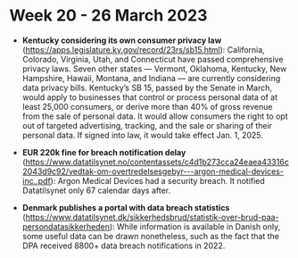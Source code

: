 # Week 20 - 26 March 2023

- **Kentucky considering its own consumer privacy law** (https://apps.legislature.ky.gov/record/23rs/sb15.html): California, Colorado, Virginia, Utah, and Connecticut have passed comprehensive privacy laws. Seven other states — Vermont, Oklahoma, Kentucky, New Hampshire, Hawaii, Montana, and Indiana — are currently considering data privacy bills. Kentucky’s SB 15, passed by the Senate in March, would apply to businesses that control or process personal data of at least 25,000 consumers, or derive more than 40% of gross revenue from the sale of personal data. It would allow consumers the right to opt out of targeted advertising, tracking, and the sale or sharing of their personal data. If signed into law, it would take effect Jan. 1, 2025.

- **EUR 220k fine for breach notification delay** (https://www.datatilsynet.no/contentassets/c4d1b273cca24eaea43316c2043d9c92/vedtak-om-overtredelsesgebyr---argon-medical-devices-inc..pdf): Argon Medical Devices had a security breach. It notified Datatilsynet only 67 calendar days after.

- **Denmark publishes a portal with data breach statistics** (https://www.datatilsynet.dk/sikkerhedsbrud/statistik-over-brud-paa-persondatasikkerheden): While information is available in Danish only, some useful data can be drawn nonetheless, such as the fact that the DPA received 8800+ data breach notifications in 2022.